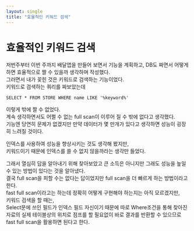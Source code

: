 ```yaml
---
layout: single
title: "효율적인 키워드 검색"
---
```


# 효율적인 키워드 검색

저번주부터 이번 주까지 배달앱을 만들어 보면서 기능을 계획하고, DB도 짜면서 어떻게 하면 효율적으로 짤 수 있을까 생각하며 작성했다.  
그러면서 내가 꽂힌 것은 키워드로 검색하는 기능이었다.  
키워드로 검색하는 쿼리를 짜보았는데  
```
SELECT * FROM STORE WHERE name LIKE '%keyword%'
```
이렇게 밖에 짤 수 없었다.  
계속 생각하면서도 어쩔 수 없는 full scan이 이루어 질 수 밖에 없다고 생각했다.  
기능엔 당연히 문제가 없겠지만 만약 데이터가 몇 만개가 있다고 생각하면 성능이 굉장히 느려질 것이다.  

인덱스를 사용하여 성능을 향상시키는 것도 생각해 봤지만,  
키워드이기 때문에 인덱스를 쓸 수 없지 않을까라는 생각만 들었다.  

그래서 열심히 답을 알아내기 위해 찾아보았고 큰 소득은 아니지만 그래도 성능을 높일 수 있는 방법이 있다는 것을 알아냈다.  
결국 full scan을 피할 수는 없다는 답이었지만 full scan을 더 빠르게 하는 방법이라고 한다.  
fast full scan이라고는 하는데 정확히 어떻게 구현해야 하는지는 아직 모르겠지만,  
키워드 검색을 할 때는,  
Select문에 쓰인 필드가 인덱스 필드 자신이기 때문에 따로 Where조건을 통해 찾아진 자료의 실제 테이블상의 위치로 점프를 할 필요없이 바로 결과를 반환할 수 있으므로 fast full scan을 활용하면 된다고 한다.  
